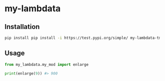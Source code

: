 # my-lambdata


## Installation

```sh
pip install pip install -i https://test.pypi.org/simple/ my-lambdata-tmbern 
```

## Usage

``` py
from my_lambdata.my_mod import enlarge

print(enlarge(9)) #> 900
```

